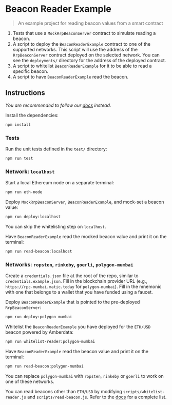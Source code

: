 # Beacon Reader Example

> An example project for reading beacon values from a smart contract

1. Tests that use a `MockRrpBeaconServer` contract to simulate reading a
   beacon.
2. A script to deploy the `BeaconReaderExample` contract to one of the supported
   networks. This script will use the address of the `RrpBeaconServer` contract
   deployed on the selected network. You can see the `deployments/` directory for
   the address of the deployed contract.
3. A script to whitelist `BeaconReaderExample` for it to be able to read a specific beacon.
4. A script to have `BeaconReaderExample` read the beacon.

## Instructions

_You are recommended to follow our [docs](https://docs.api3.org/beacon/v0.1/introduction/hackathon.html) instead._

Install the dependencies:

```sh
npm install
```

### Tests

Run the unit tests defined in the `test/` directory:

```sh
npm run test
```

### Network: `localhost`

Start a local Ethereum node on a separate terminal:

```sh
npm run eth-node
```

Deploy `MockRrpBeaconServer`, `BeaconReaderExample`, and mock-set a beacon value:

```sh
npm run deploy:localhost
```

You can skip the whitelisting step on `localhost`. 

Have `BeaconReaderExample` read the mocked beacon value and print it on the terminal:

```sh
npm run read-beacon:localhost
```

### Networks: `ropsten`, `rinkeby`, `goerli`, `polygon-mumbai`

Create a `credentials.json` file at the root of the repo, similar to `credentials.example.json`.
Fill in the blockchain provider URL (e.g., `https://rpc-mumbai.matic.today` for `polygon-mumbai`).
Fill in the mnemonic with one that belongs to a wallet that you have funded using a faucet.

Deploy `BeaconReaderExample` that is pointed to the pre-deployed `RrpBeaconServer`:

```sh
npm run deploy:polygon-mumbai
```

Whitelist the `BeaconReaderExample` you have deployed for the `ETH/USD` beacon powered by Amberdata:

```sh
npm run whitelist-reader:polygon-mumbai
```

Have `BeaconReaderExample` read the beacon value and print it on the terminal:

```sh
npm run read-beacon:polygon-mumbai
```

You can replace `polygon-mumbai` with `ropsten`, `rinkeby` or `goerli` to work on one of these networks.

You can read beacons other than `ETH/USD` by modifying `scripts/whitelist-reader.js` and `scripts/read-beacon.js`.
Refer to the [docs](https://docs.api3.org/beacon/v0.1/reference/beacon-ids.html) for a complete list.
